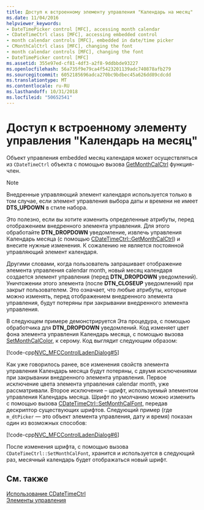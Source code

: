```yaml
---
title: Доступ к встроенному элементу управления "Календарь на месяц"
ms.date: 11/04/2016
helpviewer_keywords:
- DateTimePicker control [MFC], accessing month calendar
- CDateTimeCtrl class [MFC], accessing embedded control
- month calendar controls [MFC], embedded in date/time picker
- CMonthCalCtrl class [MFC], changing the font
- month calendar controls [MFC], changing the font
- DateTimePicker control [MFC]
ms.assetid: 355e97ed-cf81-4df3-a2f8-9ddbbde93227
ms.openlocfilehash: 56a735f9e79ca4f5423201139adc740878afb279
ms.sourcegitcommit: 6052185696adca270bc9bdbec45a626dd89cdcdd
ms.translationtype: MT
ms.contentlocale: ru-RU
ms.lasthandoff: 10/31/2018
ms.locfileid: "50652541"
---
```

# <a name="accessing-the-embedded-month-calendar-control"></a>Доступ к встроенному элементу управления "Календарь на месяц"

Объект управления embedded месяц календаря может осуществляться из `CDateTimeCtrl` объекта с помощью вызова [GetMonthCalCtrl](../mfc/reference/cdatetimectrl-class.md#getmonthcalctrl) функция-член.

> [!NOTE]
>  Внедренные управляющий элемент календаря используется только в том случае, если элемент управления выбора даты и времени не имеет **DTS_UPDOWN** в стиле набора.

Это полезно, если вы хотите изменить определенные атрибуты, перед отображением внедренного элемента управления. Для этого обработайте **DTN_DROPDOWN** уведомление, извлечь управления Календарь месяца (с помощью [CDateTimeCtrl::GetMonthCalCtrl](../mfc/reference/cdatetimectrl-class.md#getmonthcalctrl)) и внесите нужные изменения. К сожалению не является постоянной управляющий элемент календаря.

Другими словами, когда пользователь запрашивает отображение элемента управления calendar month, новый месяц календаря создается элемент управления (перед **DTN_DROPDOWN** уведомлений). Уничтожении этого элемента (после **DTN_CLOSEUP** уведомлений) при закрыт пользователем. Это означает, что любые атрибуты, которые можно изменять, перед отображением внедренного элемента управления, будут потеряны при закрывании внедренного элемента управления.

В следующем примере демонстрируется Эта процедура, с помощью обработчика для **DTN_DROPDOWN** уведомлений. Код изменяет цвет фона элемента управления Календарь месяца, с помощью вызова [SetMonthCalColor](../mfc/reference/cdatetimectrl-class.md#setmonthcalcolor), к серому. Код выглядит следующим образом:

[!code-cpp[NVC_MFCControlLadenDialog#5](../mfc/codesnippet/cpp/accessing-the-embedded-month-calendar-control_1.cpp)]

Как уже говорилось ранее, все изменения свойств элемента управления Календарь месяца будут потеряны, с двумя исключениями при закрывании внедренного элемента управления. Первое исключение цвета элемента управления calendar month, уже рассматривали. Второе исключение – шрифт, используемый элементом управления Календарь месяца. Шрифт по умолчанию можно изменить с помощью вызова [CDateTimeCtrl::SetMonthCalFont](../mfc/reference/cdatetimectrl-class.md#setmonthcalfont), передав дескриптор существующих шрифтов. Следующий пример (где `m_dtPicker` — это объект элемента управления, дату и время) показан один из возможных способов:

[!code-cpp[NVC_MFCControlLadenDialog#6](../mfc/codesnippet/cpp/accessing-the-embedded-month-calendar-control_2.cpp)]

После изменения шрифта, с помощью вызова `CDateTimeCtrl::SetMonthCalFont`, хранится и используется в следующий раз, месячный календарь будет отображаться новый шрифт.

## <a name="see-also"></a>См. также

[Использование CDateTimeCtrl](../mfc/using-cdatetimectrl.md)<br/>
[Элементы управления](../mfc/controls-mfc.md)

